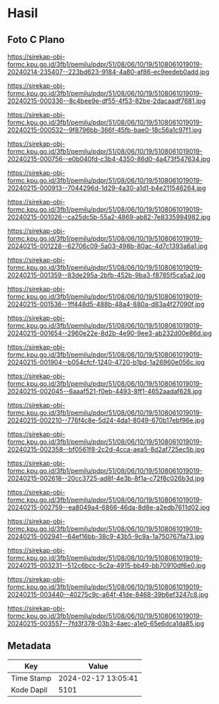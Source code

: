 # Hasil

## Foto C Plano

https://sirekap-obj-formc.kpu.go.id/3fb1/pemilu/pdpr/51/08/06/10/19/5108061019019-20240214-235407--223bd623-9184-4a80-af86-ec9eedeb0add.jpg

https://sirekap-obj-formc.kpu.go.id/3fb1/pemilu/pdpr/51/08/06/10/19/5108061019019-20240215-000336--8c4bee9e-df55-4f53-82be-2dacaadf7681.jpg

https://sirekap-obj-formc.kpu.go.id/3fb1/pemilu/pdpr/51/08/06/10/19/5108061019019-20240215-000532--9f8796bb-366f-45fb-bae0-18c56a1c97f1.jpg

https://sirekap-obj-formc.kpu.go.id/3fb1/pemilu/pdpr/51/08/06/10/19/5108061019019-20240215-000756--e0b040fd-c3b4-4350-86d0-4a473f547634.jpg

https://sirekap-obj-formc.kpu.go.id/3fb1/pemilu/pdpr/51/08/06/10/19/5108061019019-20240215-000913--7044296d-1d29-4a30-a1d1-b4e211546264.jpg

https://sirekap-obj-formc.kpu.go.id/3fb1/pemilu/pdpr/51/08/06/10/19/5108061019019-20240215-001026--ca25dc5b-55a2-4869-ab82-7e8335994982.jpg

https://sirekap-obj-formc.kpu.go.id/3fb1/pemilu/pdpr/51/08/06/10/19/5108061019019-20240215-001228--62706c09-5a03-498b-80ac-4d7c1393a6a1.jpg

https://sirekap-obj-formc.kpu.go.id/3fb1/pemilu/pdpr/51/08/06/10/19/5108061019019-20240215-001359--83de295a-2bfb-452b-9ba3-f8785f5ca5a2.jpg

https://sirekap-obj-formc.kpu.go.id/3fb1/pemilu/pdpr/51/08/06/10/19/5108061019019-20240215-001536--1ff448d5-488b-48a4-880a-d83a4f27090f.jpg

https://sirekap-obj-formc.kpu.go.id/3fb1/pemilu/pdpr/51/08/06/10/19/5108061019019-20240215-001654--2960e22e-8d2b-4e90-9ee3-ab232d00e86d.jpg

https://sirekap-obj-formc.kpu.go.id/3fb1/pemilu/pdpr/51/08/06/10/19/5108061019019-20240215-001904--b054cfcf-1240-4720-b1bd-1a26960e056c.jpg

https://sirekap-obj-formc.kpu.go.id/3fb1/pemilu/pdpr/51/08/06/10/19/5108061019019-20240215-002045--6aaaf521-f0eb-4493-8ff1-4652aadaf628.jpg

https://sirekap-obj-formc.kpu.go.id/3fb1/pemilu/pdpr/51/08/06/10/19/5108061019019-20240215-002210--776f4c8e-5d24-4da1-8049-670b17ebf96e.jpg

https://sirekap-obj-formc.kpu.go.id/3fb1/pemilu/pdpr/51/08/06/10/19/5108061019019-20240215-002358--bf0561f8-2c2d-4cca-aea5-8d2af725ec5b.jpg

https://sirekap-obj-formc.kpu.go.id/3fb1/pemilu/pdpr/51/08/06/10/19/5108061019019-20240215-002618--20cc3725-ad8f-4e3b-8f1a-c72f8c026b3d.jpg

https://sirekap-obj-formc.kpu.go.id/3fb1/pemilu/pdpr/51/08/06/10/19/5108061019019-20240215-002759--ea8049a4-6866-46da-8d8e-a2edb7611d02.jpg

https://sirekap-obj-formc.kpu.go.id/3fb1/pemilu/pdpr/51/08/06/10/19/5108061019019-20240215-002941--64ef16bb-38c9-43b5-9c9a-1a750767fa73.jpg

https://sirekap-obj-formc.kpu.go.id/3fb1/pemilu/pdpr/51/08/06/10/19/5108061019019-20240215-003231--512c6bcc-5c2a-4915-bb49-bb70910df6e0.jpg

https://sirekap-obj-formc.kpu.go.id/3fb1/pemilu/pdpr/51/08/06/10/19/5108061019019-20240215-003440--40275c9c-a64f-41de-8468-39b6ef3247c8.jpg

https://sirekap-obj-formc.kpu.go.id/3fb1/pemilu/pdpr/51/08/06/10/19/5108061019019-20240215-003557--7fd3f378-03b3-4aec-a1e0-65e6dca1da85.jpg


## Metadata

| Key        | Value               |
| ---------- | ------------------- |
| Time Stamp | 2024-02-17 13:05:41 |
| Kode Dapil | 5101                |



